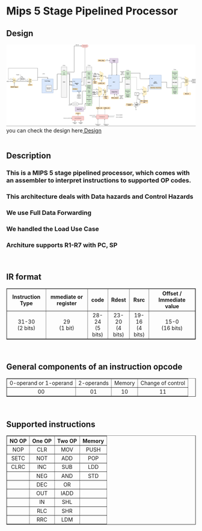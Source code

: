 # Mips 5 Stage Pipelined Processor

## Design

<img src="arch_img.png" center>
you can check the design here<a href="Design.pdf"> Design</a>

<br>
<br>

## Description

### This is a MIPS 5 stage pipelined processor, which comes with an assembler to interpret instructions to supported OP codes.

### This architecture deals with Data hazards and Control Hazards

### We use Full Data Forwarding

### We handled the Load Use Case

### Architure supports R1-R7 with PC, SP

<br>

## IR format

<table border="1" style="text-align:center">
<tr>
<th  style="text-align:center">Instruction Type</th>
<th  style="text-align:center">mmediate or register</th>
<th  style="text-align:center">code</th>
<th  style="text-align:center">Rdest</th>
<th  style="text-align:center">Rsrc</th>
<th  style="text-align:center">Offset / Immediate value</th>
</tr>

<tr>
<td style="text-align:center">31-30 <br> (2 bits)</td>
<td style="text-align:center">29 <br> (1 bit)</td>
<td style="text-align:center"> 28-24 <br> (5 bits) </td>
<td style="text-align:center">23-20 <br> (4 bits)</td>
<td style="text-align:center"> 19-16 <br> (4 bits) </td>
<td style="text-align:center"> 15-0 <br> (16 bits) </td>
</tr>
</table>

<br>

## General components of an instruction opcode

<table border="1" style="text-align:center">
<tr>
<td style="text-align:center">0-operand or 1-operand </td>
<td style="text-align:center">2-operands</td>
<td style="text-align:center">Memory</td>
<td style="text-align:center">Change of control</td>
</tr>

<tr>
<td style="text-align:center">00</td>
<td style="text-align:center">01</td>
<td style="text-align:center">10</td>
<td style="text-align:center">11</td>
</tr>
</table>

<br>

## Supported instructions

<table border="1" style="text-align:center;width:100%">
<tr style="text-align:center">
<th  style="text-align:center">NO OP</th>
<th  style="text-align:center">One OP</th>
<th  style="text-align:center">Two OP</th>
<th  style="text-align:center">Memory</th>
</tr>

<tr>
<td style="text-align:center">NOP</td>
<td style="text-align:center">CLR</td>
<td style="text-align:center">MOV</td>
<td style="text-align:center">PUSH</td>
</tr>

<tr>
<td style="text-align:center">SETC</td>
<td style="text-align:center">NOT</td>
<td style="text-align:center">ADD</td>
<td style="text-align:center">POP</td>
</tr>

<tr>
<td style="text-align:center">CLRC</td>
<td style="text-align:center">INC</td>
<td style="text-align:center">SUB</td>
<td style="text-align:center">LDD</td>
</tr>

<tr>
<td style="text-align:center"></td>
<td style="text-align:center">NEG</td>
<td style="text-align:center">AND</td>
<td style="text-align:center">STD</td>
</tr>

<tr>
<td style="text-align:center"></td>
<td style="text-align:center">DEC</td>
<td style="text-align:center">OR</td>
<td style="text-align:center"></td>
</tr>

<tr>
<td style="text-align:center"></td>
<td style="text-align:center">OUT</td>
<td style="text-align:center">IADD</td>
<td style="text-align:center"></td>
</tr>

<tr>
<td style="text-align:center"></td>
<td style="text-align:center">IN</td>
<td style="text-align:center">SHL</td>
<td style="text-align:center"></td>
</tr>

<tr>
<td style="text-align:center"></td>
<td style="text-align:center">RLC</td>
<td style="text-align:center">SHR</td>
<td style="text-align:center"></td>
</tr>

<tr>
<td style="text-align:center"></td>
<td style="text-align:center">RRC</td>
<td style="text-align:center">LDM</td>
<td style="text-align:center"></td>
</tr>

</table>
